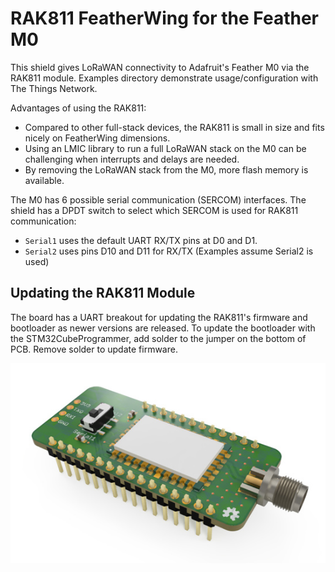 # RAK811 FeatherWing for the Feather M0  

This shield gives LoRaWAN connectivity to Adafruit's Feather M0 via the RAK811 module. Examples directory demonstrate usage/configuration with The Things Network.

Advantages of using the RAK811:
* Compared to other full-stack devices, the RAK811 is small in size and fits nicely on FeatherWing dimensions.
* Using an LMIC library to run a full LoRaWAN stack on the M0 can be challenging when interrupts and delays are needed.
* By removing the LoRaWAN stack from the M0, more flash memory is available.


The M0 has 6 possible serial communication (SERCOM) interfaces. The shield has a DPDT switch to select which SERCOM is used for RAK811 communication:
* `Serial1` uses the default UART RX/TX pins at D0 and D1. 
* `Serial2` uses pins D10 and D11 for RX/TX (Examples assume Serial2 is used)

## Updating the RAK811 Module
The board has a UART breakout for updating the RAK811's firmware and bootloader as newer versions are released.
To update the bootloader with the STM32CubeProgrammer, add solder to the jumper on the bottom of PCB. Remove solder to update firmware.

![Feather-Shield](assets/Feather-M0-RAK811.jpg)



